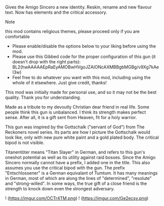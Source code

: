 Gives the Amigo Sincero a new identity. Reskin, rename and new flavour text. Now has elements and the critical accessory.

> [!NOTE]
> this mod contains religious themes, please proceed only if you are comfortable

- Please enable/disable the options below to your liking before using the mod.
- Please use this Gibbed code for the proper configuration of this gun (it doesn't drop with the right parts): BL2(hwAAAAAEpRaEyAMOBwHVgoJZAIONcAXMBBgbMGBg/v9Xg7kAeI3w)
- Feel free to do whatever you want with this mod, including using the whole of it elsewhere. Just give credit, thanks!

This mod was initially made for personal use, and so it may not be the best quality. Thank you for understanding.

Made as a tribute to my devoutly Christian dear friend in real life. Some people think this gun is unbalanced. I think its strength makes perfect sense. After all, it is a gift sent from Heaven, fit for a holy warrior.

This gun was inspired by the Gottschalk ("servant of God") from The Reckoners novel series. Its parts are how I picture the Gottschalk would look like, only with new pure white paint and a gold plated body. The critical bipod is not visible.

Titanentöter means "Titan Slayer" in German, and refers to this gun's oneshot potential as well as its utility against raid bosses. Since the Amigo Sincero normally cannot have a prefix, I added one in the title. This also assumes you use the critical bipod with the gun.  The prefix "Entschlossener" is a German equivalant of Tumtum. It has many meanings in German, most of which are along the lines of "determined", "resolute" and "strong-willed". In some ways, the true gift of a close friend is the strength to knock down even the strongest adversary.

! (https://imgur.com/OCTr4TM.png)
! (https://imgur.com/Ge2ecsy.png)
